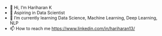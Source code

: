 - 👋 Hi, I’m Hariharan K
- 👀 Aspiring in Data Scientist
- 🌱 I’m currently learning Data Science, Machine Learning, Deep Learning, NLP
- 📫 How to reach me https://www.linkedin.com/in/hariharan13/

<!---
hariharan13052003/hariharan13052003 is a ✨ special ✨ repository because its `README.md` (this file) appears on your GitHub profile.
You can click the Preview link to take a look at your changes.
--->
